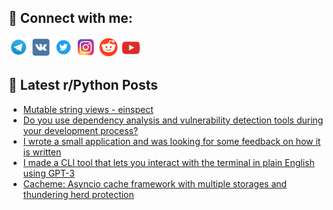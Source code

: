 ## 🔎 Connect with me:
[<img src="https://github.com/bullbesh/bullbesh/blob/main/images/Telegram.png" width="32" height="32" />](https://t.me/bullbesh)
[<img src="https://github.com/bullbesh/bullbesh/blob/main/images/VK.png" width="32" height="32" />](https://vk.com/bullbesh)
[<img src="https://github.com/bullbesh/bullbesh/blob/main/images/Twitter.png" width="32" height="32" />](https://twitter.com/bullbesh1)
[<img src="https://github.com/bullbesh/bullbesh/blob/main/images/Instagram.png" width="32" height="32" />](https://www.instagram.com/bullbesh)
[<img src="https://github.com/bullbesh/bullbesh/blob/main/images/Reddit.png" width="32" height="32" />](https://www.reddit.com/user/bullbesh)
[<img src="https://github.com/bullbesh/bullbesh/blob/main/images/YouTube.png" width="32" height="32" />](https://www.youtube.com/channel/UCtfjRs6uzgq5mfm8S06WTcg)

## 📕 Latest r/Python Posts
<!-- BLOG-POST-LIST:START -->
- [Mutable string views - einspect](https://www.reddit.com/r/Python/comments/10momqr/mutable_string_views_einspect/)
- [Do you use dependency analysis and vulnerability detection tools during your development process?](https://www.reddit.com/r/Python/comments/10moeo6/do_you_use_dependency_analysis_and_vulnerability/)
- [I wrote a small application and was looking for some feedback on how it is written](https://www.reddit.com/r/Python/comments/10moaki/i_wrote_a_small_application_and_was_looking_for/)
- [I made a CLI tool that lets you interact with the terminal in plain English using GPT-3](https://www.reddit.com/r/Python/comments/10mnbw6/i_made_a_cli_tool_that_lets_you_interact_with_the/)
- [Cacheme: Asyncio cache framework with multiple storages and thundering herd protection](https://www.reddit.com/r/Python/comments/10mmj33/cacheme_asyncio_cache_framework_with_multiple/)
<!-- BLOG-POST-LIST:END -->
